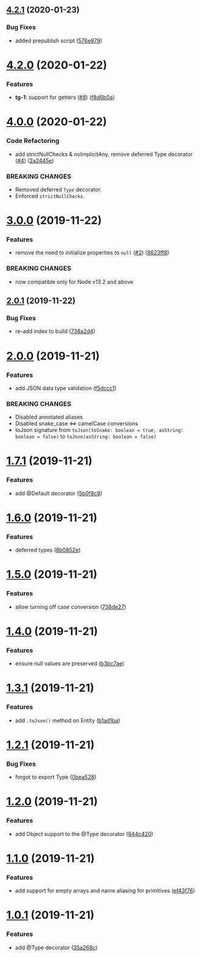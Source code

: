 ## [4.2.1](https://github.com/insurgent-lab/ts-entity/compare/v4.2.0...v4.2.1) (2020-01-23)


### Bug Fixes

* added prepublish script ([576e979](https://github.com/insurgent-lab/ts-entity/commit/576e9794c16842e2007357d2836d14bd7264a7c6))

# [4.2.0](https://github.com/insurgent-lab/ts-entity/compare/v4.1.0...v4.2.0) (2020-01-22)


### Features

* **tg-1:** support for getters ([#8](https://github.com/insurgent-lab/ts-entity/issues/8)) ([f8d6b0a](https://github.com/insurgent-lab/ts-entity/commit/f8d6b0adf58375c51f1bdc0b2564127b7d66f395))

# [4.0.0](https://github.com/insurgent-lab/ts-entity/compare/v3.0.0...v4.0.0) (2020-01-22)


### Code Refactoring

* add strictNullChecks & noImplicitAny, remove deferred Type decorator ([#4](https://github.com/insurgent-lab/ts-entity/issues/4)) ([2a2445e](https://github.com/insurgent-lab/ts-entity/commit/2a2445e7955d51ebaecb3e032a5663af99d43941))


### BREAKING CHANGES

* Removed deferred `Type` decorator.
* Enforced `strictNullChecks`.

# [3.0.0](https://github.com/insurgent-lab/ts-entity/compare/v2.0.1...v3.0.0) (2019-11-22)


### Features

* remove the need to initialize properties to `null` ([#2](https://github.com/insurgent-lab/ts-entity/issues/2)) ([8623ff8](https://github.com/insurgent-lab/ts-entity/commit/8623ff8623c881ce068ac02107bbfb4370818332))


### BREAKING CHANGES

* now compatible only for Node v13.2 and above

## [2.0.1](https://github.com/insurgent-lab/ts-entity/compare/v2.0.0...v2.0.1) (2019-11-22)


### Bug Fixes

* re-add index to build ([738a2d4](https://github.com/insurgent-lab/ts-entity/commit/738a2d4717e477670df30feb3b13834dfdc6835f))

# [2.0.0](https://github.com/insurgent-lab/ts-entity/compare/v1.7.1...v2.0.0) (2019-11-21)


### Features

* add JSON data type validation ([f5dccc1](https://github.com/insurgent-lab/ts-entity/commit/f5dccc1e83020f2ddbaf0e9a929b5f002f0e73bf))


### BREAKING CHANGES

* Disabled annotated aliases
* Disabled snake_case <=> camelCase conversions
* toJson signature from `toJson(toSnake: boolean = true, asString: boolean = false)` to `toJson(asString: boolean = false)`

# [1.7.1](https://github.com/insurgent-lab/ts-entity/compare/v1.6.0...v1.7.1) (2019-11-21)


### Features

* add @Default decorator ([5b0f8c8](https://github.com/insurgent-lab/ts-entity/commit/5b0f8c86107422e8d5cd57f2d2a792ad928e7e5e))

# [1.6.0](https://github.com/insurgent-lab/ts-entity/compare/v1.5.0...v1.6.0) (2019-11-21)


### Features

* deferred types ([8b0852e](https://github.com/insurgent-lab/ts-entity/commit/8b0852e9f24eb921c123f9f82dc0001f4d73547b))

# [1.5.0](https://github.com/insurgent-lab/ts-entity/compare/v1.4.0...v1.5.0) (2019-11-21)


### Features

* allow turning off case conversion ([738de27](https://github.com/insurgent-lab/ts-entity/commit/738de27891d085f2313a09180c2f5113f70947fc))

# [1.4.0](https://github.com/insurgent-lab/ts-entity/compare/v1.3.1...v1.4.0) (2019-11-21)


### Features

* ensure null values are preserved ([b3bc7ae](https://github.com/insurgent-lab/ts-entity/commit/b3bc7ae3baf2ef33fbfc856f3250459637f7bc26))

# [1.3.1](https://github.com/insurgent-lab/ts-entity/compare/v1.2.1...v1.3.1) (2019-11-21)


### Features

* add `.toJson()` method on Entity ([b1ad1ba](https://github.com/insurgent-lab/ts-entity/commit/b1ad1bacc72fa51571d7c86106e86aaceec97499))

# [1.2.1](https://github.com/insurgent-lab/ts-entity/compare/v1.2.0...v1.2.1) (2019-11-21)


### Bug Fixes

* forgot to export Type ([0bea528](https://github.com/insurgent-lab/ts-entity/commit/0bea528828fcca8ef75ef1961d3392e6f35aac0e))

# [1.2.0](https://github.com/insurgent-lab/ts-entity/compare/v1.1.0...v1.2.0) (2019-11-21)


### Features

* add Object support to the @Type decorator ([944c420](https://github.com/insurgent-lab/ts-entity/commit/944c42096834b794c350063bed400ed96d5b68f8))

# [1.1.0](https://github.com/insurgent-lab/ts-entity/compare/v1.0.1...v1.1.0) (2019-11-21)


### Features

* add support for empty arrays and name aliasing for primitives ([ef43f76](https://github.com/insurgent-lab/ts-entity/commit/ef43f76218617eb43780f71f6fc5a44de806d378))

# [1.0.1](https://github.com/insurgent-lab/ts-entity/compare/35a268cd9ecb13106c74d7947af728314fbfc574...v1.0.1) (2019-11-21)


### Features

* add @Type decorator ([35a268c](https://github.com/insurgent-lab/ts-entity/commit/35a268cd9ecb13106c74d7947af728314fbfc574))
